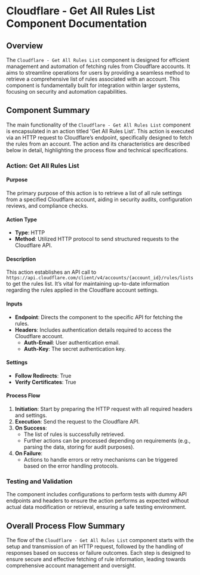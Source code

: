 # Cloudflare - Get All Rules List Component Documentation

## Overview
The `Cloudflare - Get All Rules List` component is designed for efficient management and automation of fetching rules from Cloudflare accounts. It aims to streamline operations for users by providing a seamless method to retrieve a comprehensive list of rules associated with an account. This component is fundamentally built for integration within larger systems, focusing on security and automation capabilities.

## Component Summary
The main functionality of the `Cloudflare - Get All Rules List` component is encapsulated in an action titled 'Get All Rules List'. This action is executed via an HTTP request to Cloudflare’s endpoint, specifically designed to fetch the rules from an account. The action and its characteristics are described below in detail, highlighting the process flow and technical specifications.

### Action: Get All Rules List

#### Purpose
The primary purpose of this action is to retrieve a list of all rule settings from a specified Cloudflare account, aiding in security audits, configuration reviews, and compliance checks.

#### Action Type
- **Type**: HTTP
- **Method**: Utilized HTTP protocol to send structured requests to the Cloudflare API.

#### Description
This action establishes an API call to `https://api.cloudflare.com/client/v4/accounts/{account_id}/rules/lists` to get the rules list. It’s vital for maintaining up-to-date information regarding the rules applied in the Cloudflare account settings.

#### Inputs
- **Endpoint**: Directs the component to the specific API for fetching the rules.
- **Headers**: Includes authentication details required to access the Cloudflare account.
  - **Auth-Email**: User authentication email.
  - **Auth-Key**: The secret authentication key.

#### Settings
- **Follow Redirects**: True
- **Verify Certificates**: True

#### Process Flow
1. **Initiation**: Start by preparing the HTTP request with all required headers and settings.
2. **Execution**: Send the request to the Cloudflare API.
3. **On Success**:
   - The list of rules is successfully retrieved.
   - Further actions can be processed depending on requirements (e.g., parsing the data, storing for audit purposes).
4. **On Failure**:
   - Actions to handle errors or retry mechanisms can be triggered based on the error handling protocols.

### Testing and Validation
The component includes configurations to perform tests with dummy API endpoints and headers to ensure the action performs as expected without actual data modification or retrieval, ensuring a safe testing environment.

## Overall Process Flow Summary
The flow of the `Cloudflare - Get All Rules List` component starts with the setup and transmission of an HTTP request, followed by the handling of responses based on success or failure outcomes. Each step is designed to ensure secure and effective fetching of rule information, leading towards comprehensive account management and oversight.

